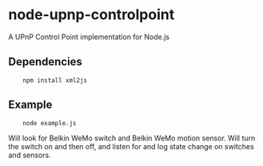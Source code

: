 node-upnp-controlpoint
======================

A UPnP Control Point implementation for Node.js

Dependencies
------------

		npm install xml2js

Example
-------

		node example.js

Will look for Belkin WeMo switch and Belkin WeMo motion sensor.  Will turn the switch on and then off, and 
listen for and log state change on switches and sensors.

